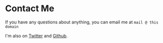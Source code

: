 # Contact Me

If you have any questions about anything, you can email me at `mail @ this domain`

I'm also on [Twitter](https://twitter.com/endatronix) and [Github](https://github.com/typicel).